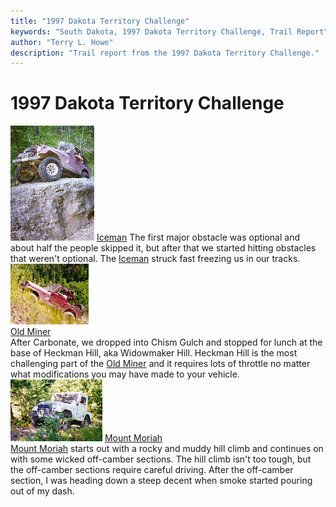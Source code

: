 ```yaml
---
title: "1997 Dakota Territory Challenge"
keywords: "South Dakota, 1997 Dakota Territory Challenge, Trail Report"
author: "Terry L. Howe"
description: "Trail report from the 1997 Dakota Territory Challenge."
---
```

# 1997 Dakota Territory Challenge

[![Iceman](/images/terry/trail/sd9705_.jpg)](dtc971.html) [Iceman](dtc971.html) The first major obstacle was optional and about half the people skipped it, but after that we started hitting obstacles that weren't optional. The [Iceman](dtc971.html) struck fast freezing us in our tracks. [![Old Miner](/images/terry/trail/sd9708_.jpg)](dtc972.html)  
[Old Miner](dtc972.html)  
After Carbonate, we dropped into Chism Gulch and stopped for lunch at the base of Heckman Hill, aka Widowmaker Hill. Heckman Hill is the most challenging part of the [Old Miner](dtc972.html) and it requires lots of throttle no matter what modifications you may have made to your vehicle. [![Mount Moriah](/images/terry/trail/sd9712_.jpg)](dtc973.html) [Mount Moriah](dtc973.html)  
[Mount Moriah](dtc973.html) starts out with a rocky and muddy hill climb and continues on with some wicked off-camber sections. The hill climb isn't too tough, but the off-camber sections require careful driving. After the off-camber section, I was heading down a steep decent when smoke started pouring out of my dash.